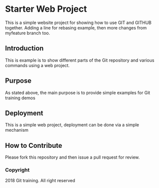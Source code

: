 # Starter Web Project
This is a simple website project for showing how to use GIT and GITHUB together. Adding a line for rebasing example, then
more changes from myfeature branch too.
## Introduction
This is example is to show different parts of the Git repository and various commands using a web project.
## Purpose
As stated above, the main purpose is to provide simple examples for Git training demos
## Deployment
This is a simple web project, deployment can be done via a simple mechanism
## How to Contribute
Please fork this repository and then issue a pull request for review.
### Copyright
2018 Git training. All right reserved

